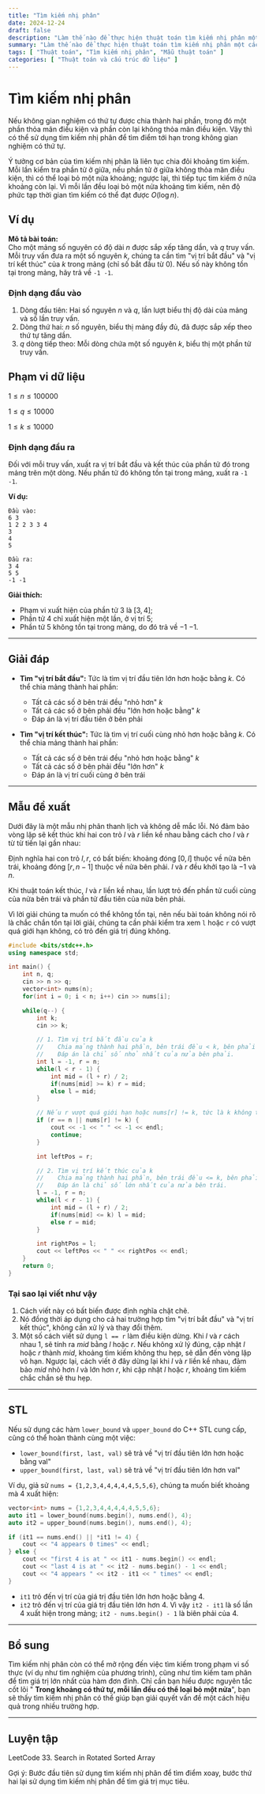 ```yaml
---
title: "Tìm kiếm nhị phân"
date: 2024-12-24
draft: false
description: "Làm thế nào để thực hiện thuật toán tìm kiếm nhị phân một cách thanh lịch."
summary: "Làm thế nào để thực hiện thuật toán tìm kiếm nhị phân một cách thanh lịch."
tags: [ "Thuật toán", "Tìm kiếm nhị phân", "Mẫu thuật toán" ]
categories: [ "Thuật toán và cấu trúc dữ liệu" ]
---
```


# Tìm kiếm nhị phân

Nếu không gian nghiệm có thứ tự được chia thành hai phần, trong đó một phần thỏa mãn điều kiện và phần còn lại không thỏa mãn điều kiện. Vậy thì có thể sử dụng tìm kiếm nhị phân để tìm điểm tới hạn trong không gian nghiệm có thứ tự.

Ý tưởng cơ bản của tìm kiếm nhị phân là liên tục chia đôi khoảng tìm kiếm. Mỗi lần kiểm tra phần tử ở giữa, nếu phần tử ở giữa không thỏa mãn điều kiện, thì có thể loại bỏ một nửa khoảng; ngược lại, thì tiếp tục tìm kiếm ở nửa khoảng còn lại. Vì mỗi lần đều loại bỏ một nửa khoảng tìm kiếm, nên độ phức tạp thời gian tìm kiếm có thể đạt được $O(\log n)$.

## Ví dụ

**Mô tả bài toán:**  
Cho một mảng số nguyên có độ dài $n$ được sắp xếp tăng dần, và $q$ truy vấn. Mỗi truy vấn đưa ra một số nguyên $k$, chúng ta cần tìm "vị trí bắt đầu" và "vị trí kết thúc" của $k$ trong mảng (chỉ số bắt đầu từ 0). Nếu số này không tồn tại trong mảng, hãy trả về `-1 -1`.

### Định dạng đầu vào

1. Dòng đầu tiên: Hai số nguyên $n$ và $q$, lần lượt biểu thị độ dài của mảng và số lần truy vấn.
2. Dòng thứ hai: $n$ số nguyên, biểu thị mảng đầy đủ, đã được sắp xếp theo thứ tự tăng dần.
3. $q$ dòng tiếp theo: Mỗi dòng chứa một số nguyên $k$, biểu thị một phần tử truy vấn.

## Phạm vi dữ liệu

$1 \leq n \leq 100000$

$1 \leq q \leq 10000$

$1 \leq k \leq 10000$

### Định dạng đầu ra

Đối với mỗi truy vấn, xuất ra vị trí bắt đầu và kết thúc của phần tử đó trong mảng trên một dòng. Nếu phần tử đó không tồn tại trong mảng, xuất ra `-1 -1`.

**Ví dụ:**

```
Đầu vào:
6 3
1 2 2 3 3 4
3
4
5

Đầu ra:
3 4
5 5
-1 -1
```

**Giải thích:**

- Phạm vi xuất hiện của phần tử $3$ là $[3, 4]$;
- Phần tử $4$ chỉ xuất hiện một lần, ở vị trí $5$;
- Phần tử $5$ không tồn tại trong mảng, do đó trả về $-1$ $-1$.

---

## Giải đáp

- **Tìm "vị trí bắt đầu":**
  Tức là tìm vị trí đầu tiên lớn hơn hoặc bằng $k$. Có thể chia mảng thành hai phần:
    - Tất cả các số ở bên trái đều "nhỏ hơn" $k$
    - Tất cả các số ở bên phải đều "lớn hơn hoặc bằng" $k$
    - Đáp án là vị trí đầu tiên ở bên phải

- **Tìm "vị trí kết thúc":**
  Tức là tìm vị trí cuối cùng nhỏ hơn hoặc bằng $k$. Có thể chia mảng thành hai phần:
    - Tất cả các số ở bên trái đều "nhỏ hơn hoặc bằng" $k$
    - Tất cả các số ở bên phải đều "lớn hơn" $k$
    - Đáp án là vị trí cuối cùng ở bên trái

---

## Mẫu đề xuất

Dưới đây là một mẫu nhị phân thanh lịch và không dễ mắc lỗi. Nó đảm bảo vòng lặp sẽ kết thúc khi hai con trỏ $l$ và $r$ liền kề nhau bằng cách cho $l$ và $r$ từ từ tiến lại gần nhau:

Định nghĩa hai con trỏ $l, r$, có bất biến: khoảng đóng $[0, l]$ thuộc về nửa bên trái, khoảng đóng $[r, n - 1]$ thuộc về nửa bên phải. $l$ và $r$ đều khởi tạo là $-1$ và $n$.

Khi thuật toán kết thúc, $l$ và $r$ liền kề nhau, lần lượt trỏ đến phần tử cuối cùng của nửa bên trái và phần tử đầu tiên của nửa bên phải.

Vì lời giải chúng ta muốn có thể không tồn tại, nên nếu bài toán không nói rõ là chắc chắn tồn tại lời giải, chúng ta cần phải kiểm tra xem `l` hoặc `r` có vượt quá giới hạn không, có trỏ đến giá trị đúng không.

```cpp
#include <bits/stdc++.h>
using namespace std;

int main() {
    int n, q;
    cin >> n >> q;
    vector<int> nums(n);
    for(int i = 0; i < n; i++) cin >> nums[i];

    while(q--) {
        int k;
        cin >> k;

        // 1. Tìm vị trí bắt đầu của k
        //    Chia mảng thành hai phần, bên trái đều < k, bên phải đều >= k.
        //    Đáp án là chỉ số nhỏ nhất của nửa bên phải.
        int l = -1, r = n;
        while(l < r - 1) {
            int mid = (l + r) / 2;
            if(nums[mid] >= k) r = mid; 
            else l = mid;
        }

        // Nếu r vượt quá giới hạn hoặc nums[r] != k, tức là k không tồn tại
        if (r == n || nums[r] != k) {
            cout << -1 << " " << -1 << endl;
            continue;
        }

        int leftPos = r;

        // 2. Tìm vị trí kết thúc của k
        //    Chia mảng thành hai phần, bên trái đều <= k, bên phải đều > k.
        //    Đáp án là chỉ số lớn nhất của nửa bên trái.
        l = -1, r = n;
        while(l < r - 1) {
            int mid = (l + r) / 2;
            if(nums[mid] <= k) l = mid;
            else r = mid;
        }

        int rightPos = l;
        cout << leftPos << " " << rightPos << endl;
    }
    return 0;
}
```

### Tại sao lại viết như vậy

1. Cách viết này có bất biến được định nghĩa chặt chẽ.
2. Nó đồng thời áp dụng cho cả hai trường hợp tìm "vị trí bắt đầu" và "vị trí kết thúc", không cần xử lý và thay đổi thêm.
3. Một số cách viết sử dụng `l == r` làm điều kiện dừng. Khi $l$ và $r$ cách nhau $1$, sẽ tính ra $mid$ bằng $l$ hoặc $r$. Nếu không xử lý đúng, cập nhật $l$ hoặc $r$ thành $mid$, khoảng tìm kiếm không thu hẹp, sẽ dẫn đến vòng lặp vô hạn. Ngược lại, cách viết ở đây dừng lại khi $l$ và $r$ liền kề nhau, đảm bảo $mid$ nhỏ hơn $l$ và lớn hơn $r$, khi cập nhật $l$ hoặc $r$, khoảng tìm kiếm chắc chắn sẽ thu hẹp.

---

## STL

Nếu sử dụng các hàm `lower_bound` và `upper_bound` do C++ STL cung cấp, cũng có thể hoàn thành cùng một việc:

- `lower_bound(first, last, val)` sẽ trả về "vị trí đầu tiên lớn hơn hoặc bằng val"
- `upper_bound(first, last, val)` sẽ trả về "vị trí đầu tiên lớn hơn val"

Ví dụ, giả sử `nums = {1,2,3,4,4,4,4,4,5,5,6}`, chúng ta muốn biết khoảng mà 4 xuất hiện:

```cpp
vector<int> nums = {1,2,3,4,4,4,4,4,5,5,6};
auto it1 = lower_bound(nums.begin(), nums.end(), 4);
auto it2 = upper_bound(nums.begin(), nums.end(), 4);

if (it1 == nums.end() || *it1 != 4) {
    cout << "4 appears 0 times" << endl;
} else {
    cout << "first 4 is at " << it1 - nums.begin() << endl;
    cout << "last 4 is at " << it2 - nums.begin() - 1 << endl;
    cout << "4 appears " << it2 - it1 << " times" << endl;
}
```

- `it1` trỏ đến vị trí của giá trị đầu tiên lớn hơn hoặc bằng $4$.
- `it2` trỏ đến vị trí của giá trị đầu tiên lớn hơn $4$.
  Vì vậy `it2 - it1` là số lần $4$ xuất hiện trong mảng; `it2 - nums.begin() - 1` là biên phải của $4$.

---

## Bổ sung

Tìm kiếm nhị phân còn có thể mở rộng đến việc tìm kiếm trong phạm vi số thực (ví dụ như tìm nghiệm của phương trình), cũng như tìm kiếm tam phân để tìm giá trị lớn nhất của hàm đơn đỉnh.
Chỉ cần bạn hiểu được nguyên tắc cốt lõi " **Trong khoảng có thứ tự, mỗi lần đều có thể loại bỏ một nửa**", bạn sẽ thấy tìm kiếm nhị phân có thể giúp bạn giải quyết vấn đề một cách hiệu quả trong nhiều trường hợp.

---

## Luyện tập

LeetCode 33. Search in Rotated Sorted Array

Gợi ý: Bước đầu tiên sử dụng tìm kiếm nhị phân để tìm điểm xoay, bước thứ hai lại sử dụng tìm kiếm nhị phân để tìm giá trị mục tiêu.